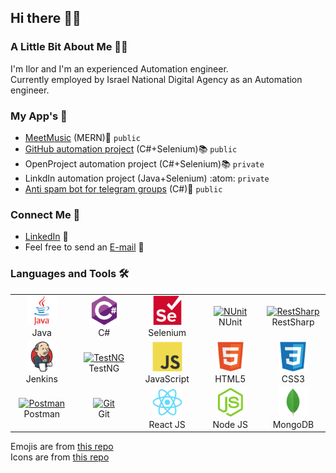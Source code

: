 ## Hi there 🙋‍♂️

### A Little Bit About Me 👨‍💻
I'm Ilor and I'm an experienced Automation engineer. <br/>
Currently employed by Israel National Digital Agency as an Automation engineer.

### My App's 💼
- [MeetMusic](https://github.com/ilorwork/MeetMusic) (MERN)📑 `public` <br/>
- [GitHub automation project](https://github.com/ilorwork/GitHub-Automation) (C#+Selenium)📚  `public`<br/>
- OpenProject automation project (C#+Selenium)📚  `private`<br/>
- LinkdIn automation project (Java+Selenium) :atom:  `private`<br/>
- [Anti spam bot for telegram groups](https://github.com/ilorwork/UserVerificator) (C#)🤖  `public`

### Connect Me 🔗
- [LinkedIn](https://www.linkedin.com/in/ilor-shurer) 💬
- Feel free to send an [E-mail](mailto:ilorwork64@gmail.com) 📧

### Languages and Tools 🛠

<table>
  <tbody>
    <tr>
      <td align="center" width="96">
        <a href="https://www.w3schools.com/java/java_intro.asp" rel="nofollow">
          <img
            src="https://raw.githubusercontent.com/devicons/devicon/master/icons/java/java-original-wordmark.svg"
            width="48"
            height="48"
            alt="Java"
            style="max-width: 100%"
          />
        </a>
        <br />Java
      </td>
      <td align="center" width="96">
        <a
          href="https://docs.microsoft.com/en-us/dotnet/csharp/tour-of-csharp/"
          rel="nofollow"
        >
          <img
            src="https://raw.githubusercontent.com/devicons/devicon/master/icons/csharp/csharp-original.svg"
            width="48"
            height="48"
            alt="C#"
            style="max-width: 100%"
          />
        </a>
        <br />C#
      </td>
      <td align="center" width="96">
        <a href="https://www.selenium.dev/" rel="nofollow">
          <img
            src="https://raw.githubusercontent.com/devicons/devicon/master/icons/selenium/selenium-original.svg"
            width="48"
            height="48"
            alt="Selenium"
            style="max-width: 100%"
          />
        </a>
        <br />Selenium
      </td>
      <td align="center" width="96">
        <a href="https://nunit.org/" rel="nofollow">
          <img
            src="https://avatars.githubusercontent.com/u/2678858?s=280&v=4"
            width="48"
            height="48"
            alt="NUnit"
            style="max-width: 100%"
          />
        </a>
        <br />NUnit
      </td>
      <td align="center" width="96">
        <a href="https://restsharp.dev/" rel="nofollow">
          <img
            src="https://restsharp.dev/restsharp.png"
            width="48"
            height="48"
            alt="RestSharp"
            style="max-width: 100%"
          />
        </a>
        <br />RestSharp
      </td>
    </tr>
    <tr>
      <td align="center" width="96">
        <a href="https://www.jenkins.io/doc/" rel="nofollow">
          <img
            src="https://github.com/devicons/devicon/blob/master/icons/jenkins/jenkins-original.svg"
            width="48"
            height="48"
            alt="Jenkins"
            style="max-width: 100%"
          />
        </a>
        <br />Jenkins
      </td>
      <td align="center" width="96">
        <a href="https://testng.org/doc/" rel="nofollow">
          <img
            src="https://i0.wp.com/blog.knoldus.com/wp-content/uploads/2020/01/TESTNG.png?fit=810%2C456&ssl=1"
            width="48"
            height="48"
            alt="TestNG"
            style="max-width: 100%"
          />
        </a>
        <br />TestNG
      </td>
      <td align="center" width="96">
        <a
          href="https://developer.mozilla.org/en-US/docs/Web/JavaScript"
          rel="nofollow"
        >
          <img
            src="https://raw.githubusercontent.com/devicons/devicon/master/icons/javascript/javascript-original.svg"
            width="48"
            height="48"
            alt="JavaScript"
            style="max-width: 100%"
          />
        </a>
        <br />JavaScript
      </td>
      <td align="center" width="96">
        <a
          href="https://developer.mozilla.org/en-US/docs/Glossary/HTML5"
          rel="nofollow"
        >
          <img
            src="https://raw.githubusercontent.com/devicons/devicon/1119b9f84c0290e0f0b38982099a2bd027a48bf1/icons/html5/html5-original.svg"
            width="48"
            height="48"
            alt="HTML5"
            style="max-width: 100%"
          />
        </a>
        <br />HTML5
      </td>
      <td align="center" width="96">
        <a
          href="https://developer.mozilla.org/en-US/docs/Web/CSS"
          rel="nofollow"
        >
          <img
            src="https://raw.githubusercontent.com/devicons/devicon/1119b9f84c0290e0f0b38982099a2bd027a48bf1/icons/css3/css3-original.svg"
            width="48"
            height="48"
            alt="CSS3"
            style="max-width: 100%"
          />
        </a>
        <br />CSS3
      </td>
    </tr>
    <tr>
      <td align="center" width="96">
        <a href="https://www.postman.com/" rel="nofollow">
          <img
            src="https://camo.githubusercontent.com/93b32389bf746009ca2370de7fe06c3b5146f4c99d99df65994f9ced0ba41685/68747470733a2f2f7777772e766563746f726c6f676f2e7a6f6e652f6c6f676f732f676574706f73746d616e2f676574706f73746d616e2d69636f6e2e737667"
            width="48"
            height="48"
            alt="Postman"
            data-canonical-src="https://www.vectorlogo.zone/logos/getpostman/getpostman-icon.svg"
            style="max-width: 100%"
          />
        </a>
        <br />Postman
      </td>
      <td align="center" width="96">
        <a href="https://git-scm.com/" rel="nofollow">
          <img
            src="https://camo.githubusercontent.com/fbfcb9e3dc648adc93bef37c718db16c52f617ad055a26de6dc3c21865c3321d/68747470733a2f2f7777772e766563746f726c6f676f2e7a6f6e652f6c6f676f732f6769742d73636d2f6769742d73636d2d69636f6e2e737667"
            width="48"
            height="48"
            alt="Git"
            data-canonical-src="https://www.vectorlogo.zone/logos/git-scm/git-scm-icon.svg"
            style="max-width: 100%"
          />
        </a>
        <br />Git
      </td>
      <td align="center" width="96">
        <a href="https://reactjs.org/" rel="nofollow">
          <img
            src="https://raw.githubusercontent.com/devicons/devicon/1119b9f84c0290e0f0b38982099a2bd027a48bf1/icons/react/react-original.svg"
            width="48"
            height="48"
            alt="React JS"
            style="max-width: 100%"
          />
        </a>
        <br />React JS
      </td>
      <td align="center" width="96">
        <a
          href="https://nodejs.org/en/about/"
          rel="nofollow"
        >
          <img
            src="https://raw.githubusercontent.com/devicons/devicon/1119b9f84c0290e0f0b38982099a2bd027a48bf1/icons/nodejs/nodejs-original.svg"
            width="48"
            height="48"
            alt="Node JS"
            style="max-width: 100%"
          />
        </a>
        <br />Node JS
      </td>
      <td align="center" width="96">
        <a
          href="https://www.mongodb.com/cloud/atlas/lp/try4?utm_source=google&utm_campaign=gs_emea_israel_search_core_brand_atlas_desktop&utm_term=mongodb&utm_medium=cpc_paid_search&utm_ad=e&utm_ad_campaign_id=12212624530&adgroup=115749707943&gclid=Cj0KCQjwjbyYBhCdARIsAArC6LLUGj42TsXyS45zF5nVAbBVeN1zUDh1RjxqWyEEZj_4KyymkxjlCQUaArq6EALw_wcB"
          rel="nofollow"
        >
          <img
            src="https://raw.githubusercontent.com/devicons/devicon/1119b9f84c0290e0f0b38982099a2bd027a48bf1/icons/mongodb/mongodb-original.svg"
            width="48"
            height="48"
            alt="MongoDB"
            style="max-width: 100%"
          />
        </a>
        <br />MongoDB
      </td>
    </tr>
  </tbody>
</table>

Emojis are from [this repo](https://github.com/ikatyang/emoji-cheat-sheet) <br/>
Icons are from [this repo](https://github.com/devicons/devicon)
